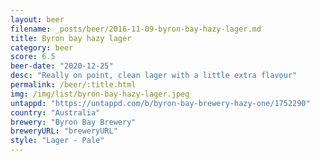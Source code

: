```yaml
---
layout: beer
filename: _posts/beer/2016-11-09-byron-bay-hazy-lager.md
title: Byron bay hazy lager
category: beer
score: 6.5
beer-date: "2020-12-25"
desc: "Really on point, clean lager with a little extra flavour"
permalink: /beer/:title.html
img: /img/list/byron-bay-hazy-lager.jpeg
untappd: "https://untappd.com/b/byron-bay-brewery-hazy-one/1752290"
country: "Australia"
brewery: "Byron Bay Brewery"
breweryURL: "breweryURL"
style: "Lager - Pale"
---
```

